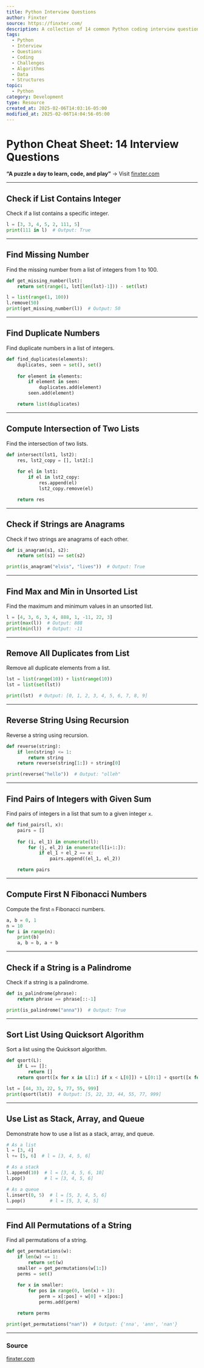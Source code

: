 ```yaml
---
title: Python Interview Questions
author: Finxter
source: https://finxter.com/
description: A collection of 14 common Python coding interview questions and solutions, covering topics such as list manipulation, recursion, sorting, and more.
tags:
  - Python
  - Interview
  - Questions
  - Coding
  - Challenges
  - Algorithms
  - Data
  - Structures
topic:
  - Python
category: Development
type: Resource
created_at: 2025-02-06T14:03:16-05:00
modified_at: 2025-02-06T14:04:56-05:00
---
```


# Python Cheat Sheet: 14 Interview Questions

**“A puzzle a day to learn, code, and play”** → Visit [finxter.com](https://finxter.com/)

---

## Check if List Contains Integer
Check if a list contains a specific integer.

```python
l = [3, 3, 4, 5, 2, 111, 5]
print(111 in l)  # Output: True
```

---

## Find Missing Number
Find the missing number from a list of integers from 1 to 100.

```python
def get_missing_number(lst):
    return set(range(1, lst[len(lst)-1])) - set(lst)

l = list(range(1, 100))
l.remove(50)
print(get_missing_number(l))  # Output: 50
```

---

## Find Duplicate Numbers
Find duplicate numbers in a list of integers.

```python
def find_duplicates(elements):
    duplicates, seen = set(), set()
    
    for element in elements:
        if element in seen:
            duplicates.add(element)
        seen.add(element)

    return list(duplicates)
```

---

## Compute Intersection of Two Lists
Find the intersection of two lists.

```python
def intersect(lst1, lst2):
    res, lst2_copy = [], lst2[:]
    
    for el in lst1:
        if el in lst2_copy:
            res.append(el)
            lst2_copy.remove(el)

    return res
```

---

## Check if Strings are Anagrams
Check if two strings are anagrams of each other.

```python
def is_anagram(s1, s2):
    return set(s1) == set(s2)

print(is_anagram("elvis", "lives"))  # Output: True
```

---

## Find Max and Min in Unsorted List
Find the maximum and minimum values in an unsorted list.

```python
l = [4, 3, 6, 3, 4, 888, 1, -11, 22, 3]
print(max(l))  # Output: 888
print(min(l))  # Output: -11
```

---

## Remove All Duplicates from List
Remove all duplicate elements from a list.

```python
lst = list(range(10)) + list(range(10))
lst = list(set(lst))

print(lst)  # Output: [0, 1, 2, 3, 4, 5, 6, 7, 8, 9]
```

---

## Reverse String Using Recursion
Reverse a string using recursion.

```python
def reverse(string):
    if len(string) <= 1:
        return string
    return reverse(string[1:]) + string[0]

print(reverse("hello"))  # Output: "olleh"
```

---

## Find Pairs of Integers with Given Sum
Find pairs of integers in a list that sum to a given integer `x`.

```python
def find_pairs(l, x):
    pairs = []
    
    for (i, el_1) in enumerate(l):
        for (j, el_2) in enumerate(l[i+1:]):
            if el_1 + el_2 == x:
                pairs.append((el_1, el_2))

    return pairs
```

---

## Compute First N Fibonacci Numbers
Compute the first `n` Fibonacci numbers.

```python
a, b = 0, 1
n = 10
for i in range(n):
    print(b)
    a, b = b, a + b
```

---

## Check if a String is a Palindrome
Check if a string is a palindrome.

```python
def is_palindrome(phrase):
    return phrase == phrase[::-1]

print(is_palindrome("anna"))  # Output: True
```

---

## Sort List Using Quicksort Algorithm
Sort a list using the Quicksort algorithm.

```python
def qsort(L):
    if L == []:
        return []
    return qsort([x for x in L[1:] if x < L[0]]) + L[0:1] + qsort([x for x in L[1:] if x >= L[0]])

lst = [44, 33, 22, 5, 77, 55, 999]
print(qsort(lst))  # Output: [5, 22, 33, 44, 55, 77, 999]
```

---

## Use List as Stack, Array, and Queue
Demonstrate how to use a list as a stack, array, and queue.

```python
# As a list
l = [3, 4]
l += [5, 6]  # l = [3, 4, 5, 6]

# As a stack
l.append(10)  # l = [3, 4, 5, 6, 10]
l.pop()       # l = [3, 4, 5, 6]

# As a queue
l.insert(0, 5)  # l = [5, 3, 4, 5, 6]
l.pop()         # l = [5, 3, 4, 5]
```

---

## Find All Permutations of a String
Find all permutations of a string.

```python
def get_permutations(w):
    if len(w) <= 1:
        return set(w)
    smaller = get_permutations(w[1:])
    perms = set()
    
    for x in smaller:
        for pos in range(0, len(x) + 1):
            perm = x[:pos] + w[0] + x[pos:]
            perms.add(perm)

    return perms

print(get_permutations("nan"))  # Output: {'nna', 'ann', 'nan'}
```

---

### Source
[finxter.com](https://finxter.com/)